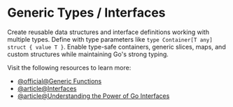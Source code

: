 # Generic Types / Interfaces

Create reusable data structures and interface definitions working with multiple types. Define with type parameters like `type Container[T any] struct { value T }`. Enable type-safe containers, generic slices, maps, and custom structures while maintaining Go's strong typing.

Visit the following resources to learn more:

- [@official@Generic Functions](https://go.dev/doc/tutorial/generics)
- [@article@Interfaces](https://golangdocs.com/interfaces-in-golang)
- [@article@Understanding the Power of Go Interfaces](https://medium.com/@jamal.kaksouri/understanding-the-power-of-go-interfaces-a-comprehensive-guide-835954101b7e)